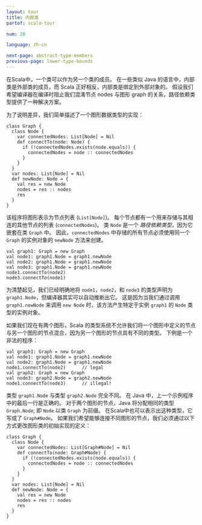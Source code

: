 ```yaml
---
layout: tour
title: 内部类
partof: scala-tour

num: 20

language: zh-cn

next-page: abstract-type-members
previous-page: lower-type-bounds
---
```


在Scala中，一个类可以作为另一个类的成员。 在一些类似 Java 的语言中，内部类是外部类的成员，而 Scala 正好相反，内部类是绑定到外部对象的。 假设我们希望编译器在编译时阻止我们混淆节点 nodes 与图形 graph 的关系，路径依赖类型提供了一种解决方案。

为了说明差异，我们简单描述了一个图形数据类型的实现：

```tut
class Graph {
  class Node {
    var connectedNodes: List[Node] = Nil
    def connectTo(node: Node) {
      if (!connectedNodes.exists(node.equals)) {
        connectedNodes = node :: connectedNodes
      }
    }
  }
  var nodes: List[Node] = Nil
  def newNode: Node = {
    val res = new Node
    nodes = res :: nodes
    res
  }
}
```
该程序将图形表示为节点列表 (`List[Node]`)。 每个节点都有一个用来存储与其相连的其他节点的列表 (`connectedNodes`)。 类 `Node` 是一个 _路径依赖类型_，因为它嵌套在类 `Graph` 中。 因此，`connectedNodes` 中存储的所有节点必须使用同一个 `Graph` 的实例对象的 `newNode` 方法来创建。

```tut
val graph1: Graph = new Graph
val node1: graph1.Node = graph1.newNode
val node2: graph1.Node = graph1.newNode
val node3: graph1.Node = graph1.newNode
node1.connectTo(node2)
node3.connectTo(node1)
```
为清楚起见，我们已经明确地将 `node1`，`node2`，和 `node3` 的类型声明为`graph1.Node`，但编译器其实可以自动推断出它。 这是因为当我们通过调用 `graph1.newNode` 来调用 `new Node` 时，该方法产生特定于实例 `graph1` 的 `Node` 类型的实例对象。

如果我们现在有两个图形，Scala 的类型系统不允许我们将一个图形中定义的节点与另一个图形的节点混合，因为另一个图形的节点具有不同的类型。
下例是一个非法的程序：

```
val graph1: Graph = new Graph
val node1: graph1.Node = graph1.newNode
val node2: graph1.Node = graph1.newNode
node1.connectTo(node2)      // legal
val graph2: Graph = new Graph
val node3: graph2.Node = graph2.newNode
node1.connectTo(node3)      // illegal!
```
类型 `graph1.Node` 与类型 `graph2.Node` 完全不同。 在 Java 中，上一个示例程序中的最后一行是正确的。 对于两个图形的节点，Java 将分配相同的类型 `Graph.Node`; 即 `Node` 以类 `Graph` 为前缀。 在Scala中也可以表示出这种类型，它写成了 `Graph#Node`。 如果我们希望能够连接不同图形的节点，我们必须通过以下方式更改图形类的初始实现的定义：

```tut
class Graph {
  class Node {
    var connectedNodes: List[Graph#Node] = Nil
    def connectTo(node: Graph#Node) {
      if (!connectedNodes.exists(node.equals)) {
        connectedNodes = node :: connectedNodes
      }
    }
  }
  var nodes: List[Node] = Nil
  def newNode: Node = {
    val res = new Node
    nodes = res :: nodes
    res
  }
}
```
 